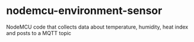 # nodemcu-environment-sensor
NodeMCU code that collects data about temperature, humidity, heat index and posts to a MQTT topic
